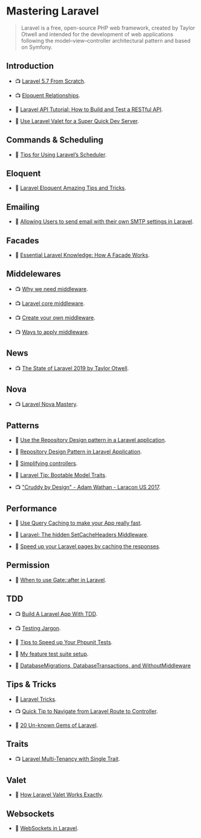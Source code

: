 # Mastering Laravel

> Laravel is a free, open-source PHP web framework, created by Taylor Otwell and intended for the development of web applications following the model–view–controller architectural pattern and based on Symfony.

## Introduction

- 📺 [Laravel 5.7 From Scratch](https://laracasts.com/series/laravel-from-scratch-2018).

- 📺 [Eloquent Relationships](https://laracasts.com/series/eloquent-relationships).

- 📖 [Laravel API Tutorial: How to Build and Test a RESTful API](https://www.toptal.com/laravel/restful-laravel-api-tutorial).

- 📖 [Use Laravel Valet for a Super Quick Dev Server](https://scotch.io/tutorials/use-laravel-valet-for-a-super-quick-dev-server).

## Commands & Scheduling

- 📖 [Tips for Using Laravel’s Scheduler](https://laravel-news.com/tips-for-using-laravels-scheduler).

## Eloquent

- 📖 [Laravel Eloquent Amazing Tips and Tricks](https://medium.com/@advanceidea/laravel-eloquent-tips-894bc104cb98).

## Emailing

- 📖 [Allowing Users to send email with their own SMTP settings in Laravel](https://laravel-news.com/allowing-users-to-send-email-with-their-own-smtp-settings-in-laravel).

## Facades

- 📖 [Essential Laravel Knowledge: How A Facade Works](https://calebporzio.com/essential-laravel-knowledge-how-a-facade-work/).

## Middelewares

- 📺 [Why we need middleware](https://www.youtube.com/watch?v=2pPxHrPrvfA).

- 📺 [Laravel core middleware](https://www.youtube.com/watch?v=kXLKPLR_W_0).

- 📺 [Create your own middleware](https://www.youtube.com/watch?v=YHn7EvfVJ44).

- 📺 [Ways to apply middleware](https://www.youtube.com/watch?v=PC_YT--gPzg).

## News

- 📺 [The State of Laravel 2019 by Taylor Otwell](https://www.youtube.com/watch?v=Hfgcg09srSo).

## Nova

- 📺 [Laravel Nova Mastery](https://laracasts.com/series/laravel-nova-mastery).

## Patterns

- 📖 [Use the Repository Design pattern in a Laravel application](https://medium.com/employbl/use-the-repository-design-pattern-in-a-laravel-application-13f0b46a3dce).

- 📖 [Repository Design Pattern in Laravel Application](https://medium.com/@shishirthedev/repository-design-pattern-in-laravel-application-f474798f53ec).

- 📖 [Simplifying controllers](https://murze.be/simplifying-controllers).

- 📖 [Laravel Tip: Bootable Model Traits](https://tighten.co/blog/laravel-tip-bootable-model-traits).

- 📺 ["Cruddy by Design" - Adam Wathan - Laracon US 2017](https://www.youtube.com/watch?v=MF0jFKvS4SI).

## Performance

- 📖 [Use Query Caching to make your App really fast](https://kovah.me/en/n7hs3x-laravel-5-use-query-caching-to-make-your-app-really-fast/).

- 📖 [Laravel: The hidden SetCacheHeaders Middleware](https://itnext.io/laravel-the-hidden-setcacheheaders-middleware-4cd594ba462f).

- 📖 [Speed up your Laravel pages by caching the responses](https://jeffochoa.me/speed-up-your-laravel-pages-by-caching-the-responses).

## Permission

- 📖 [When to use Gate::after in Laravel](https://murze.be/when-to-use-gateafter-in-laravel).

## TDD

- 📺 [Build A Laravel App With TDD](https://laracasts.com/series/build-a-laravel-app-with-tdd).

- 📺 [Testing Jargon](https://laracasts.com/series/testing-jargon).

- 📖 [Tips to Speed up Your Phpunit Tests](https://laravel-news.com/tips-to-speed-up-phpunit-tests).

- 📖 [My feature test suite setup](https://timacdonald.me/my-feature-test-suite-setup).

- 📖 [DatabaseMigrations, DatabaseTransactions, and WithoutMiddleware](https://mattstauffer.com/blog/better-integration-testing-in-laravel-5.1-databasemigrations-databasetransactions-and-withoutmiddleware/)

## Tips & Tricks

- 🧠 [Laravel Tricks](https://laravel-tricks.com/).

- 📺 [Quick Tip to Navigate from Laravel Route to Controller](https://www.youtube.com/watch?v=-zxzRwbdhR8).

- 📖 [20 Un-known Gems of Laravel](https://meramustaqbil.com/2019/03/23/20-un-known-gems-of-laravel/).

## Traits

- 📺 [Laravel Multi-Tenancy with Single Trait](https://www.youtube.com/watch?v=nCiNqboYFVQ).

## Valet

- 📖 [How Laravel Valet Works Exactly](https://deliciousbrains.com/how-laravel-valet-works-exactly/).

## Websockets

- 📖 [WebSockets in Laravel](https://johnbraun.blog/posts/websockets-in-laravel).
